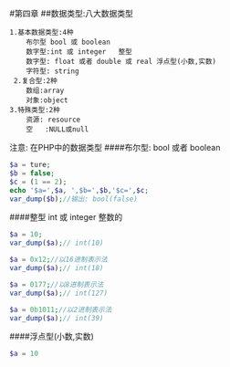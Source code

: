 #第四章 
##数据类型:八大数据类型
```
1.基本数据类型:4种
    布尔型 bool 或 boolean
    数字型:int 或 integer   整型
    数字型: float 或者 double 或 real 浮点型(小数,实数)
    字符型: string 
 2.复合型:2种
    数组:array
    对象:object
3.特殊类型:2种
    资源: resource
    空   :NULL或null 
```
注意: 在PHP中的数据类型
####布尔型: bool 或者 boolean
```PHP
$a = ture;
$b = false; 
$c = (1 == 2);
echo '$a=',$a, ',$b=',$b,'$c=',$c;
var_dump($b);//输出: bool(false)
```
####整型 int 或 integer 
整数的
```PHP
$a = 10;
var_dump($a);// int(10)

$a = 0x12;//以16进制表示法
var_dump($a);// int(18)

$a = 0177;//以8进制表示法
var_dump($a);// int(127)

$a = 0b1011;//以2进制表示法
var_dump($a);// int(39)
```
####浮点型(小数,实数)
```PHP
$a = 10
```


